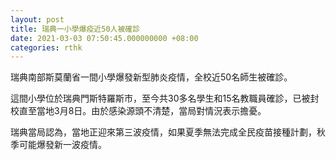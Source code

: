 ```yaml
---
layout: post
title: 瑞典一小學爆疫近50人被確診
date: 2021-03-03 07:50:45.000000000 +08:00
categories: rthk
---
```


瑞典南部斯莫蘭省一間小學爆發新型肺炎疫情，全校近50名師生被確診。

這間小學位於瑞典門斯特羅斯市，至今共30多名學生和15名教職員確診，已被封校直至當地3月8日。由於感染源頭不清楚，當局對情況表示擔憂。

瑞典當局認為，當地正迎來第三波疫情，如果夏季無法完成全民疫苗接種計劃，秋季可能爆發新一波疫情。
　　

